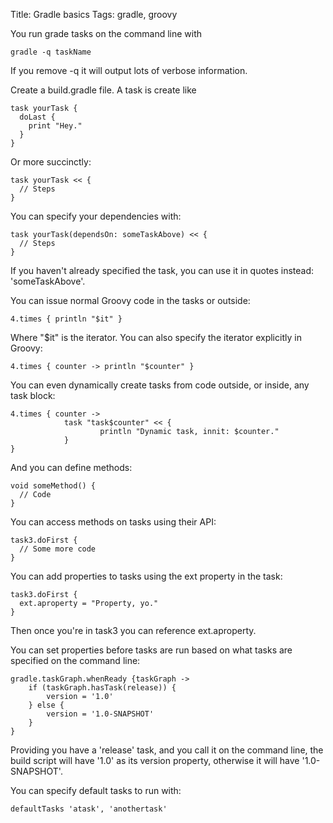 Title: Gradle basics
Tags: gradle, groovy

You run grade tasks on the command line with

    gradle -q taskName

If you remove -q it will output lots of verbose information.

Create a build.gradle file. A task is create like

    task yourTask {
      doLast {
        print "Hey."
      }
    }

Or more succinctly:

    task yourTask << {
      // Steps
    }

You can specify your dependencies with:

    task yourTask(dependsOn: someTaskAbove) << {
      // Steps
    }

If you haven't already specified the task, you can use it in quotes instead: 'someTaskAbove'.

You can issue normal Groovy code in the tasks or outside:

    4.times { println "$it" }

Where "$it" is the iterator. You can also specify the iterator explicitly in Groovy:

    4.times { counter -> println "$counter" }

You can even dynamically create tasks from code outside, or inside, any task block:

    4.times { counter ->
                task "task$counter" << {
                        println "Dynamic task, innit: $counter."
                }
    }

And you can define methods:

    void someMethod() {
      // Code
    }

You can access methods on tasks using their API:

    task3.doFirst {
      // Some more code
    }

You can add properties to tasks using the ext property in the task:

    task3.doFirst {
      ext.aproperty = "Property, yo."
    }
  
Then once you're in task3 you can reference ext.aproperty.

You can set properties before tasks are run based on what tasks are specified on the command line:

    gradle.taskGraph.whenReady {taskGraph ->
        if (taskGraph.hasTask(release)) {
            version = '1.0'
        } else {
            version = '1.0-SNAPSHOT'
        }
    }

Providing you have a 'release' task, and you call it on the command line, the build script will have '1.0' as its version property, otherwise it will have '1.0-SNAPSHOT'.

You can specify default tasks to run with:

    defaultTasks 'atask', 'anothertask'
